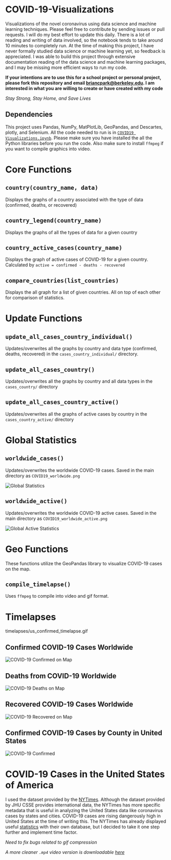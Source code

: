 # COVID-19-Visualizations
Visualizations of the novel coronavirus using data science and machine learning techniques. Please feel free to contribute by sending issues or pull requests. I will do my best effort to update this daily. There is a lot of reading and writing of data involved, so the notebook tends to take around 10 minutes to completely run. At the time of making this project, I have never formally studied data science or machine learning yet, so feedback is appreciated. I was able to build this project through extensive documentation reading of the data science and machine learning packages, and I may be missing more efficient ways to run my code.

**If your intentions are to use this for a school project or personal project, please fork this repository and email [briancpark@berkeley.edu](mailto:briancpark@berkeley.edu). I am interested in what you are willing to create or have created with my code**

_Stay Strong, Stay Home, and Save Lives_

## Dependencies
This project uses Pandas, NumPy, MatPlotLib, GeoPandas, and Descartes, plotly, and Selenium. All the code needed to run is in [`COVID19 Visualizations.ipynb`](https://github.com/briancpark/COVID-19-Visualizations/blob/master/COVID19%20Visualizations.ipynb). Please make sure you have installed the all the Python libraries before you run the code. Also make sure to install `ffmpeg` if you want to compile graphics into video.

# Core Functions

## `country(country_name, data)`
Displays the graphs of a country associated with the type of data (confirmed, deaths, or recovered)

## `country_legend(country_name)`
Displays the graphs of all the types of data for a given country

## `country_active_cases(country_name)`
Displays the graph of active cases of COVID-19 for a given country. Calculated by `active = confirmed - deaths - recovered`

## `compare_countries(list_countries)`
Displays the all graph for a list of given countries. All on top of each other for comparison of statistics.

# Update Functions

## `update_all_cases_country_individual()`
Updates/overwrites all the graphs by country and data type (confirmed, deaths, recovered) in the `cases_country_individual/` directory.

## `update_all_cases_country()`
Updates/overwrites all the graphs by country and all data types in the `cases_country/` directory

## `update_all_cases_country_active()`
Updates/overwrites all the graphs of active cases by country in the `cases_country_active/` directory


# Global Statistics

## `worldwide_cases()`
Updates/overwrites the worldwide COVID-19 cases. Saved in the main directory as `COVID19_worldwide.png`

![Global Statistics](COVID19_worldwide.png)

## `worldwide_active()`
Updates/overwrites the worldwide COVID-19 active cases. Saved in the main directory as `COVID19_worldwide_active.png`

![Global Active Statistics](COVID19_worldwide_active.png)

# Geo Functions
These functions utilize the GeoPandas library to visualize COVID-19 cases on the map.

## `compile_timelapse()`
Uses `ffmpeg` to compile into video and gif format.

# Timelapses
timelapses/us_confirmed_timelapse.gif
## Confirmed COVID-19 Cases Worldwide
![COVID-19 Confirmed on Map](timelapses/global_confirmed_timelapse.gif)

## Deaths from COVID-19 Worldwide
![COVID-19 Deaths on Map](timelapses/global_deaths_timelapse.gif)

## Recovered COVID-19 Cases Worldwide
![COVID-19 Recovered on Map](timelapses/global_recovered_timelapse.gif)

## Confirmed COVID-19 Cases by County in United States
![COVID-19 Confirmed](timelapses/us_confirmed_timelapse.gif)

# COVID-19 Cases in the United States of America
I used the dataset provided by the [NYTimes](https://github.com/nytimes/covid-19-data). Although the dataset provided by JHU CSSE provides international data, the NYTimes has more specific metadata that is useful in analyzing the United States data like coronavirus cases by states and cities. COVID-19 cases are rising dangerously high in United States at the time of writing this. The NYTimes has already displayed useful [statistics](https://www.nytimes.com/interactive/2020/us/coronavirus-us-cases.html) with their own database, but I decided to take it one step further and implement time factor.


*Need to fix bugs related to gif compression*

*A more cleaner `.mp4` video version is downloadable [here](geo/geo_us/us_cases_timelapse.mp4)*
